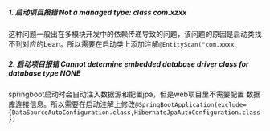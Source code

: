 ##### 1. 启动项目报错 Not a managed type: class com.xzxx
这种问题一般出在多模块开发中的依赖传递导致的问题，该问题的原因是启动类找不到对应的bean。所以需要在启动类上添加注解`@EntityScan("com.xxxx`.

##### 2. 启动项目报错 Cannot determine embedded database driver class for database type NONE  
springboot启动时会自动注入数据源和配置jpa，但是web项目里不需要配置 数据库连接信息。所以需要在启动注解上修改`@SpringBootApplication(exclude={DataSourceAutoConfiguration.class,HibernateJpaAutoConfiguration.class})`
